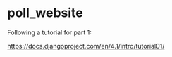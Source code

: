 # poll_website

Following a tutorial for part 1:

https://docs.djangoproject.com/en/4.1/intro/tutorial01/
